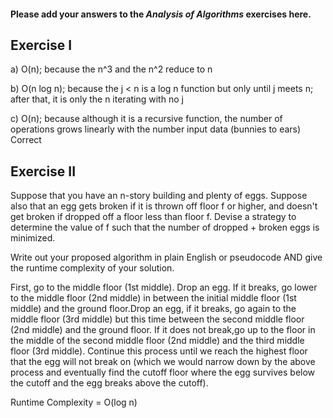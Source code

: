 #### Please add your answers to the ***Analysis of  Algorithms*** exercises here.

## Exercise I

a)
O(n); because the n^3 and the n^2 reduce to n


b)
O(n log n); because the j < n is a log n function but only until j meets n; after that, it is only the n iterating with no j


c)
O(n); because although it is a recursive function, the number of operations grows linearly with the number input data (bunnies to ears)
Correct

## Exercise II


Suppose that you have an n-story building and plenty of eggs. Suppose also that an egg gets broken if it is thrown off
 floor f or higher, and doesn't get broken if dropped off a floor less than floor f. Devise a strategy to determine the
  value of f such that the number of dropped + broken eggs is minimized.

Write out your proposed algorithm in plain English or pseudocode AND give the runtime complexity of your solution.

First, go to the middle floor (1st middle). Drop an egg. If it breaks, go lower to the middle floor (2nd middle) in
between the initial middle floor (1st middle) and the ground floor.Drop an egg, if it breaks, go again to the middle
floor (3rd middle) but this time between the second middle floor (2nd middle) and the ground floor. If it does not
break,go up to the floor in the middle of the second middle floor (2nd middle) and the third middle floor (3rd middle).
Continue this process until we reach the highest floor that the egg will not break on (which we would narrow down by
the above process and eventually find the cutoff floor where the egg survives below the cutoff and the egg breaks
above the cutoff).

Runtime Complexity = O(log n)